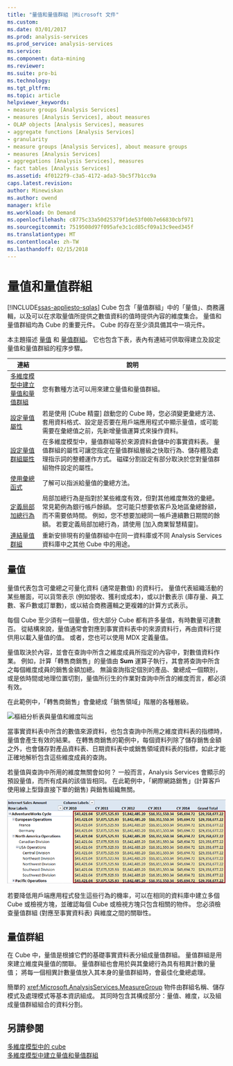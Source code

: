 ```yaml
---
title: "量值和量值群組 |Microsoft 文件"
ms.custom: 
ms.date: 03/01/2017
ms.prod: analysis-services
ms.prod_service: analysis-services
ms.service: 
ms.component: data-mining
ms.reviewer: 
ms.suite: pro-bi
ms.technology: 
ms.tgt_pltfrm: 
ms.topic: article
helpviewer_keywords:
- measure groups [Analysis Services]
- measures [Analysis Services], about measures
- OLAP objects [Analysis Services], measures
- aggregate functions [Analysis Services]
- granularity
- measure groups [Analysis Services], about measure groups
- measures [Analysis Services]
- aggregations [Analysis Services], measures
- fact tables [Analysis Services]
ms.assetid: 4f0122f9-c3a5-4172-ada3-5bc5f7b1cc9a
caps.latest.revision: 
author: Minewiskan
ms.author: owend
manager: kfile
ms.workload: On Demand
ms.openlocfilehash: c8775c33a50d25379f1de53f00b7e66830cbf971
ms.sourcegitcommit: 7519508d97f095afe3c1cd85cf09a13c9eed345f
ms.translationtype: MT
ms.contentlocale: zh-TW
ms.lasthandoff: 02/15/2018
---
```

# <a name="measures-and-measure-groups"></a>量值和量值群組
[!INCLUDE[ssas-appliesto-sqlas](../../includes/ssas-appliesto-sqlas.md)]
Cube 包含「量值群組」中的「量值」、商務邏輯，以及可以在求取量值所提供之數值資料的值時提供內容的維度集合。 量值和量值群組均為 Cube 的重要元件。 Cube 的存在至少須具備其中一項元件。  
  
 本主題描述 [量值](#bkmk_measure) 和 [量值群組](#bkmk_mg)。 它也包含下表，表內有連結可供取得建立及設定量值和量值群組的程序步驟。  
  
|**連結**|**說明**|  
|--------------|---------------------|  
|[多維度模型中建立量值和量值群組](../../analysis-services/multidimensional-models/create-measures-and-measure-groups-in-multidimensional-models.md)|您有數種方法可以用來建立量值和量值群組。|  
|[設定量值屬性](../../analysis-services/multidimensional-models/configure-measure-properties.md)|若是使用 [Cube 精靈] 啟動您的 Cube 時，您必須變更彙總方法、套用資料格式、設定是否要在用戶端應用程式中顯示量值，或可能需要在彙總值之前，先新增量值運算式來操作資料。|  
|[設定量值群組屬性](../../analysis-services/multidimensional-models/configure-measure-group-properties.md)|在多維度模型中，量值群組等於來源資料倉儲中的事實資料表。 量值群組的屬性可讓您指定在量值群組層級之快取行為、儲存體及處理指示詞的整體運作方式。 磁碟分割設定有部分取決於您對量值群組物件設定的屬性。|  
|[使用彙總函式](../../analysis-services/multidimensional-models/use-aggregate-functions.md)|了解可以指派給量值的彙總方法。|  
|[定義局部加總行為](../../analysis-services/multidimensional-models/define-semiadditive-behavior.md)|局部加總行為是指對於某些維度有效，但對其他維度無效的彙總。 常見範例為銀行帳戶餘額。 您可能只想要依客戶及地區彙總餘額，而不需要依時間。 例如，您不想要加總同一帳戶連續數日期間的餘額。 若要定義局部加總行為，請使用 [加入商業智慧精靈]。|  
|[連結量值群組](../../analysis-services/multidimensional-models/linked-measure-groups.md)|重新安排現有的量值群組中在同一資料庫或不同 Analysis Services 資料庫中之其他 Cube 中的用途。|  
  
##  <a name="bkmk_measure"></a> 量值  
 量值代表包含可彙總之可量化資料 (通常是數值) 的資料行。 量值代表組織活動的某些層面，可以貨幣表示 (例如營收、獲利或成本)，或以計數表示 (庫存量、員工數、客戶數或訂單數)，或以結合商務邏輯之更複雜的計算方式表示。  
  
 每個 Cube 至少須有一個量值，但大部分 Cube 都有許多量值，有時數量可達數百。 從結構來說，量值通常會對應到事實資料表中的來源資料行，再由資料行提供用以載入量值的值。 或者，您也可以使用 MDX 定義量值。  
  
 量值取決於內容，並會在查詢中所含之維度成員所指定的內容中，對數值資料作業。 例如，計算「轉售商銷售」的量值由 **Sum** 運算子執行，其會將查詢中所含之每個維度成員的銷售金額加總。 無論查詢指定個別的產品、彙總成一個類別，或是依時間或地理位置切割，量值所衍生的作業對查詢中所含的維度而言，都必須有效。  
  
 在此範例中，「轉售商銷售」會彙總成「銷售領域」階層的各種層級。  
  
 ![樞紐分析表與量值和維度叫出](../../analysis-services/multidimensional-models/media/ssas-keyconcepts-pivot1-measures-dimensions.png "具有量值和維度叫出樞紐分析表")  
  
 當事實資料表中所含的數值來源資料，也包含查詢中所用之維度資料表的指標時，量值會產生有效的結果。 在轉售商銷售的範例中，每個資料列除了儲存銷售金額之外，也會儲存對產品資料表、日期資料表中或銷售領域資料表的指標，如此才能正確地解析包含這些維度成員的查詢。  
  
 若量值與查詢中所用的維度無關會如何？ 一般而言，Analysis Services 會顯示的預設量值，而所有成員的該值皆相同。 在此範例中，「網際網路銷售」(計算客戶使用線上型錄直接下單的銷售) 與銷售組織無關。  
  
 ![顯示重複的樞紐分析表的量值](../../analysis-services/multidimensional-models/media/ssas-unrelatedmeasure.PNG "樞紐分析表顯示重複的量值")  
  
 若要降低用戶端應用程式發生這些行為的機率，可以在相同的資料庫中建立多個 Cube 或檢視方塊，並確認每個 Cube 或檢視方塊只包含相關的物件。 您必須檢查量值群組 (對應至事實資料表) 與維度之間的關聯性。  
  
##  <a name="bkmk_mg"></a> 量值群組  
 在 Cube 中，量值是根據它們的基礎事實資料表分組成量值群組。 量值群組是用來建立維度與量值的關聯。 量值群組也會用於與其彙總行為具有相異計數的量值； 將每一個相異計數量值放入其本身的量值群組時，會最佳化彙總處理。  
  
 簡單的 <xref:Microsoft.AnalysisServices.MeasureGroup> 物件由群組名稱、儲存模式及處理模式等基本資訊組成。 其同時包含其構成部分：量值、維度，以及組成量值群組組合的資料分割。  
  
## <a name="see-also"></a>另請參閱  
 [多維度模型中的 cube](../../analysis-services/multidimensional-models/cubes-in-multidimensional-models.md)   
 [多維度模型中建立量值和量值群組](../../analysis-services/multidimensional-models/create-measures-and-measure-groups-in-multidimensional-models.md)  
  
  
